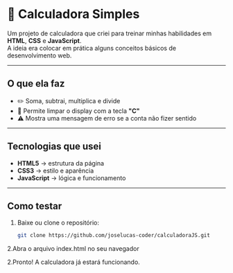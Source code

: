 # 🧮 Calculadora Simples

Um projeto de calculadora que criei para treinar minhas habilidades em **HTML**, **CSS** e **JavaScript**.  
A ideia era colocar em prática alguns conceitos básicos de desenvolvimento web.

---

## O que ela faz

- ✏️ Soma, subtrai, multiplica e divide  
- 🧹 Permite limpar o display com a tecla **"C"**  
- ⚠️ Mostra uma mensagem de erro se a conta não fizer sentido  

---

## Tecnologias que usei

- **HTML5** → estrutura da página  
- **CSS3** → estilo e aparência  
- **JavaScript** → lógica e funcionamento  

---

## Como testar

1. Baixe ou clone o repositório:
   ```bash
   git clone https://github.com/joselucas-coder/calculadoraJS.git
2.Abra o arquivo index.html no seu navegador

2.Pronto! A calculadora já estará funcionando.
